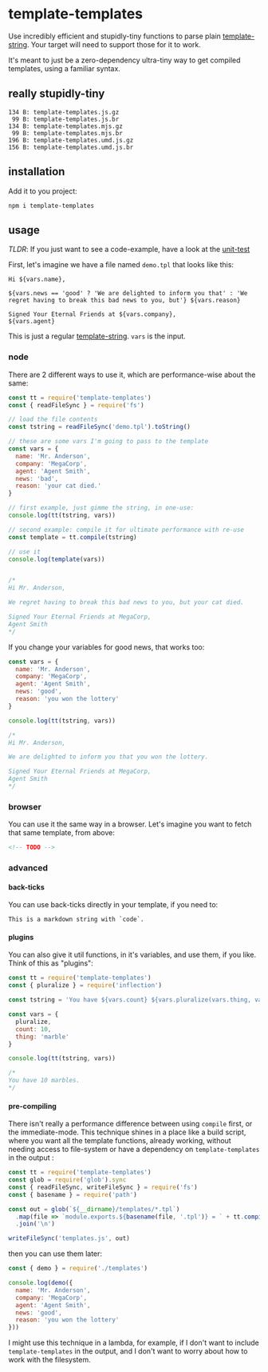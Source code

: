 # template-templates

Use incredibly efficient and stupidly-tiny functions to parse plain [template-string](https://developer.mozilla.org/en-US/docs/Web/JavaScript/Reference/Template_literals). Your target will need to support those for it to work.

It's meant to just be a zero-dependency ultra-tiny way to get compiled templates, using a familiar syntax.

## really stupidly-tiny

```
134 B: template-templates.js.gz
 99 B: template-templates.js.br
134 B: template-templates.mjs.gz
 99 B: template-templates.mjs.br
196 B: template-templates.umd.js.gz
156 B: template-templates.umd.js.br
```

## installation

Add it to you project:

```
npm i template-templates
```

## usage

*TLDR*: If you just want to see a code-example, have a look at the [unit-test](https://github.com/konsumer/template-templates/blob/master/test/template-template.test.js)

First, let's imagine we have a file named `demo.tpl` that looks like this:

```
Hi ${vars.name},

${vars.news == 'good' ? 'We are delighted to inform you that' : 'We regret having to break this bad news to you, but'} ${vars.reason}

Signed Your Eternal Friends at ${vars.company},
${vars.agent}
```

This is just a regular [template-string](https://developer.mozilla.org/en-US/docs/Web/JavaScript/Reference/Template_literals). `vars` is the input.

### node

There are 2 different ways to use it, which are performance-wise about the same:

```js
const tt = require('template-templates')
const { readFileSync } = require('fs')

// load the file contents
const tstring = readFileSync('demo.tpl').toString()

// these are some vars I'm going to pass to the template
const vars = {
  name: 'Mr. Anderson',
  company: 'MegaCorp',
  agent: 'Agent Smith',
  news: 'bad',
  reason: 'your cat died.'
}

// first example, just gimme the string, in one-use:
console.log(tt(tstring, vars))

// second example: compile it for ultimate performance with re-use
const template = tt.compile(tstring)

// use it
console.log(template(vars))


/*
Hi Mr. Anderson,

We regret having to break this bad news to you, but your cat died.

Signed Your Eternal Friends at MegaCorp,
Agent Smith
*/

```


If you change your variables for good news, that works too:

```js
const vars = {
  name: 'Mr. Anderson',
  company: 'MegaCorp',
  agent: 'Agent Smith',
  news: 'good',
  reason: 'you won the lottery'
}

console.log(tt(tstring, vars))

/*
Hi Mr. Anderson,

We are delighted to inform you that you won the lottery.

Signed Your Eternal Friends at MegaCorp,
Agent Smith
*/

```

### browser

You can use it the same way in a browser. Let's imagine you want to fetch that same template, from above:

```html
<!-- TODO -->
```

### advanced

#### back-ticks

You can use back-ticks directly in your template, if you need to:

```
This is a markdown string with `code`.
```

#### plugins

You can also give it util functions, in it's variables, and use them, if you like. Think of this as "plugins":


```js
const tt = require('template-templates')
const { pluralize } = require('inflection')

const tstring = 'You have ${vars.count} ${vars.pluralize(vars.thing, vars.count)}.'

const vars = {
  pluralize,
  count: 10,
  thing: 'marble'
}

console.log(tt(tstring, vars))

/*
You have 10 marbles.
*/
```

#### pre-compiling

There isn't really a performance difference between using `compile` first, or the immediate-mode. This technique shines in a place like a build script, where you want all the template functions, already working, without needing access to file-system or have a dependency on `template-templates` in the output :

```js
const tt = require('template-templates')
const glob = require('glob').sync
const { readFileSync, writeFileSync } = require('fs')
const { basename } = require('path')

const out = glob(`${__dirname}/templates/*.tpl`)
  .map(file => `module.exports.${basename(file, '.tpl')} = ` + tt.compile(readFileSync(file).toString()).toString())
  .join('\n')

writeFileSync('templates.js', out)

```

then you can use them later:

```js
const { demo } = require('./templates')

console.log(demo({
  name: 'Mr. Anderson',
  company: 'MegaCorp',
  agent: 'Agent Smith',
  news: 'good',
  reason: 'you won the lottery'
}))
```

I might use this technique in a lambda, for example, if I don't want to include `template-templates` in the output, and I don't want to worry about how to work with the filesystem.